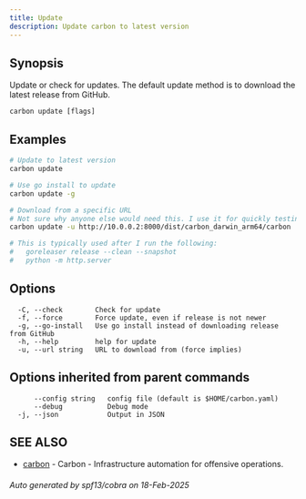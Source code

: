 ```yaml
---
title: Update
description: Update carbon to latest version
---
```


## Synopsis

Update or check for updates.
The default update method is to download the latest release from GitHub.

```
carbon update [flags]
```

## Examples

```bash
# Update to latest version
carbon update
```

```bash
# Use go install to update
carbon update -g
```

```bash
# Download from a specific URL
# Not sure why anyone else would need this. I use it for quickly testing builds on different machines.
carbon update -u http://10.0.0.2:8000/dist/carbon_darwin_arm64/carbon

# This is typically used after I run the following:
#	goreleaser release --clean --snapshot
#	python -m http.server


```

## Options

```
  -C, --check        Check for update
  -f, --force        Force update, even if release is not newer
  -g, --go-install   Use go install instead of downloading release from GitHub
  -h, --help         help for update
  -u, --url string   URL to download from (force implies)
```

## Options inherited from parent commands

```
      --config string   config file (default is $HOME/carbon.yaml)
      --debug           Debug mode
  -j, --json            Output in JSON
```

## SEE ALSO

* [carbon](carbon.md)	 - Carbon - Infrastructure automation for offensive operations.

###### Auto generated by spf13/cobra on 18-Feb-2025

